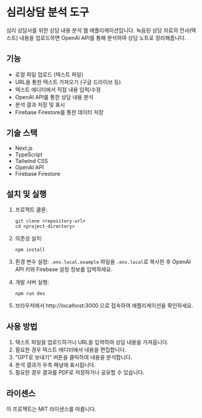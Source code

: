 # 심리상담 분석 도구

심리 상담사를 위한 상담 내용 분석 웹 애플리케이션입니다. 녹음된 상담 자료의 전사(텍스트) 내용을 업로드하면 OpenAI API를 통해 분석하여 상담 노트로 정리해줍니다.

## 기능

- 로컬 파일 업로드 (텍스트 파일)
- URL을 통한 텍스트 가져오기 (구글 드라이브 등)
- 텍스트 에디터에서 직접 내용 입력/수정
- OpenAI API를 통한 상담 내용 분석
- 분석 결과 저장 및 표시
- Firebase Firestore를 통한 데이터 저장

## 기술 스택

- Next.js
- TypeScript
- Tailwind CSS
- OpenAI API
- Firebase Firestore

## 설치 및 실행

1. 프로젝트 클론:
   ```
   git clone <repository-url>
   cd <project-directory>
   ```

2. 의존성 설치:
   ```
   npm install
   ```

3. 환경 변수 설정:
   `.env.local.example` 파일을 `.env.local`로 복사한 후 OpenAI API 키와 Firebase 설정 정보를 입력하세요.

4. 개발 서버 실행:
   ```
   npm run dev
   ```

5. 브라우저에서 http://localhost:3000 으로 접속하여 애플리케이션을 확인하세요.

## 사용 방법

1. 텍스트 파일을 업로드하거나 URL을 입력하여 상담 내용을 가져옵니다.
2. 필요한 경우 텍스트 에디터에서 내용을 편집합니다.
3. "GPT로 보내기" 버튼을 클릭하여 내용을 분석합니다.
4. 분석 결과가 우측 패널에 표시됩니다.
5. 필요한 경우 결과를 PDF로 저장하거나 공유할 수 있습니다.

## 라이센스

이 프로젝트는 MIT 라이센스를 따릅니다. 